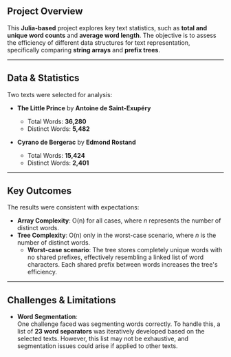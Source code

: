 ## **Project Overview**

This **Julia-based** project explores key text statistics, such as **total and unique word counts** and **average word length**. The objective is to assess the efficiency of different data structures for text representation, specifically comparing **string arrays** and **prefix trees**.

---

## **Data & Statistics**

Two texts were selected for analysis:

- **The Little Prince** by **Antoine de Saint-Exupéry**
  - Total Words: **36,280**
  - Distinct Words: **5,482**

- **Cyrano de Bergerac** by **Edmond Rostand**
  - Total Words: **15,424**
  - Distinct Words: **2,401**

---

## **Key Outcomes**

The results were consistent with expectations:

- **Array Complexity**: O(n) for all cases, where *n* represents the number of distinct words.
- **Tree Complexity**: O(n) only in the worst-case scenario, where *n* is the number of distinct words.  
  - **Worst-case scenario**: The tree stores completely unique words with no shared prefixes, effectively resembling a linked list of word characters. Each shared prefix between words increases the tree's efficiency.

---

## **Challenges & Limitations**

- **Word Segmentation**:  
  One challenge faced was segmenting words correctly. To handle this, a list of **23 word separators** was iteratively developed based on the selected texts. However, this list may not be exhaustive, and segmentation issues could arise if applied to other texts.
















